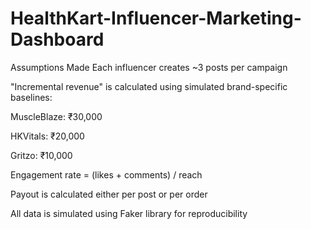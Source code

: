 # HealthKart-Influencer-Marketing-Dashboard


Assumptions Made
Each influencer creates ~3 posts per campaign

"Incremental revenue" is calculated using simulated brand-specific baselines:

MuscleBlaze: ₹30,000

HKVitals: ₹20,000

Gritzo: ₹10,000

Engagement rate = (likes + comments) / reach

Payout is calculated either per post or per order

All data is simulated using Faker library for reproducibility
